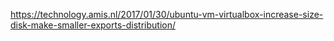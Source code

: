 https://technology.amis.nl/2017/01/30/ubuntu-vm-virtualbox-increase-size-disk-make-smaller-exports-distribution/
